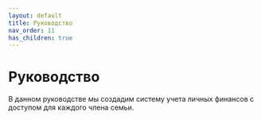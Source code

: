 ```yaml
---
layout: default
title: Руководство
nav_order: 11
has_children: true
---
```


# Руководство

В данном руководстве мы создадим систему учета личных финансов с доступом для каждого
члена семьи.
